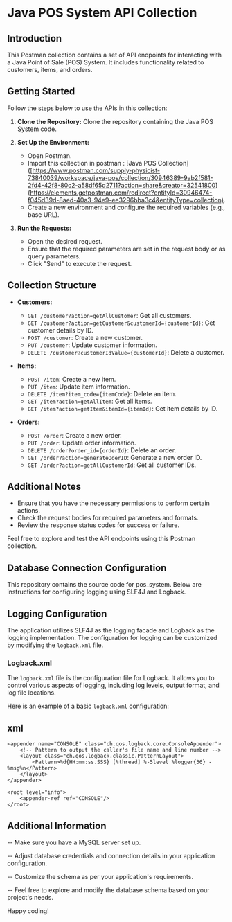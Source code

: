 # Java POS System API Collection

## Introduction
This Postman collection contains a set of API endpoints for interacting with a Java Point of Sale (POS) System. It includes functionality related to customers, items, and orders.

## Getting Started
Follow the steps below to use the APIs in this collection:

1. **Clone the Repository:** Clone the repository containing the Java POS System code.

2. **Set Up the Environment:**
   - Open Postman.
   - Import this collection in postman : [Java POS Collection]([https://www.postman.com/supply-physicist-73840039/workspace/java-pos/collection/30946389-9ab2f581-2fd4-42f8-80c2-a58df65d2711?action=share&creator=32541800](https://elements.getpostman.com/redirect?entityId=30946474-f045d39d-8aed-40a3-94e9-ee3296bba3c4&entityType=collection).
   - Create a new environment and configure the required variables (e.g., base URL).

3. **Run the Requests:**
   - Open the desired request.
   - Ensure that the required parameters are set in the request body or as query parameters.
   - Click "Send" to execute the request.

## Collection Structure
- **Customers:**
  - `GET /customer?action=getAllCustomer`: Get all customers.
  - `GET /customer?action=getCustomer&customerId={customerId}`: Get customer details by ID.
  - `POST /customer`: Create a new customer.
  - `PUT /customer`: Update customer information.
  - `DELETE /customer?customerIdValue={customerId}`: Delete a customer.

- **Items:**
  - `POST /item`: Create a new item.
  - `PUT /item`: Update item information.
  - `DELETE /item?item_code={itemCode}`: Delete an item.
  - `GET /item?action=getAllItem`: Get all items.
  - `GET /item?action=getItem&itemId={itemId}`: Get item details by ID.

- **Orders:**
  - `POST /order`: Create a new order.
  - `PUT /order`: Update order information.
  - `DELETE /order?order_id={orderId}`: Delete an order.
  - `GET /order?action=generateOderID`: Generate a new order ID.
  - `GET /order?action=getAllCustomerId`: Get all customer IDs.

## Additional Notes
- Ensure that you have the necessary permissions to perform certain actions.
- Check the request bodies for required parameters and formats.
- Review the response status codes for success or failure.

Feel free to explore and test the API endpoints using this Postman collection.

## Database Connection Configuration

<Resource name="jdbc/pos_system" auth="Container" type="javax.sql.DataSource"
    maxTotal="10" maxIdle="8" maxWaitMillis="-1"
    username="your user name" password="your password" driverClassName="com.mysql.cj.jdbc.Driver"
    url="jdbc:mysql://localhost:3306/pos_system"/>

This repository contains the source code for pos_system. Below are instructions for configuring logging using SLF4J and Logback.

## Logging Configuration

The application utilizes SLF4J as the logging facade and Logback as the logging implementation. The configuration for logging can be customized by modifying the `logback.xml` file.

### Logback.xml

The `logback.xml` file is the configuration file for Logback. It allows you to control various aspects of logging, including log levels, output format, and log file locations.

Here is an example of a basic `logback.xml` configuration:

## xml
<configuration>

    <appender name="CONSOLE" class="ch.qos.logback.core.ConsoleAppender">
        <!-- Pattern to output the caller's file name and line number -->
        <layout class="ch.qos.logback.classic.PatternLayout">
            <Pattern>%d{HH:mm:ss.SSS} [%thread] %-5level %logger{36} - %msg%n</Pattern>
        </layout>
    </appender>

    <root level="info">
        <appender-ref ref="CONSOLE"/>
    </root>

</configuration>

## Additional Information

 -- Make sure you have a MySQL server set up.
 
 -- Adjust database credentials and connection details in your application configuration.
 
 -- Customize the schema as per your application's requirements.
 
 -- Feel free to explore and modify the database schema based on your project's needs.

Happy coding!
